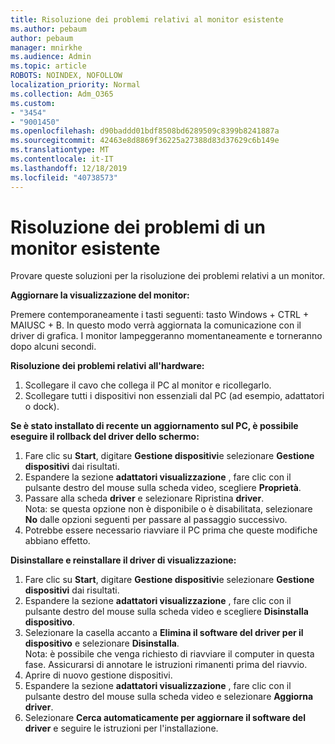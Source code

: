 ```yaml
---
title: Risoluzione dei problemi relativi al monitor esistente
ms.author: pebaum
author: pebaum
manager: mnirkhe
ms.audience: Admin
ms.topic: article
ROBOTS: NOINDEX, NOFOLLOW
localization_priority: Normal
ms.collection: Adm_O365
ms.custom:
- "3454"
- "9001450"
ms.openlocfilehash: d90baddd01bdf8508bd6289509c8399b8241887a
ms.sourcegitcommit: 42463e8d8869f36225a27388d83d37629c6b149e
ms.translationtype: MT
ms.contentlocale: it-IT
ms.lasthandoff: 12/18/2019
ms.locfileid: "40738573"
---
```

# <a name="troubleshoot-an-existing-monitor"></a>Risoluzione dei problemi di un monitor esistente

Provare queste soluzioni per la risoluzione dei problemi relativi a un monitor. 

**Aggiornare la visualizzazione del monitor:**

Premere contemporaneamente i tasti seguenti: tasto Windows + CTRL + MAIUSC + B. In questo modo verrà aggiornata la comunicazione con il driver di grafica. I monitor lampeggeranno momentaneamente e torneranno dopo alcuni secondi.

**Risoluzione dei problemi relativi all'hardware:**

1. Scollegare il cavo che collega il PC al monitor e ricollegarlo.
2. Scollegare tutti i dispositivi non essenziali dal PC (ad esempio, adattatori o dock).

**Se è stato installato di recente un aggiornamento sul PC, è possibile eseguire il rollback del driver dello schermo:**

1. Fare clic su **Start**, digitare **Gestione dispositivi**e selezionare **Gestione dispositivi** dai risultati.
2. Espandere la sezione **adattatori visualizzazione** , fare clic con il pulsante destro del mouse sulla scheda video, scegliere **Proprietà**.
3. Passare alla scheda **driver** e selezionare Ripristina **driver**. <br>
Nota: se questa opzione non è disponibile o è disabilitata, selezionare **No** dalle opzioni seguenti per passare al passaggio successivo.
4. Potrebbe essere necessario riavviare il PC prima che queste modifiche abbiano effetto.

**Disinstallare e reinstallare il driver di visualizzazione:**

1. Fare clic su **Start**, digitare **Gestione dispositivi**e selezionare **Gestione dispositivi** dai risultati.
2. Espandere la sezione **adattatori visualizzazione** , fare clic con il pulsante destro del mouse sulla scheda video e scegliere **Disinstalla dispositivo**. 
3. Selezionare la casella accanto a **Elimina il software del driver per il dispositivo** e selezionare **Disinstalla**.<br>
Nota: è possibile che venga richiesto di riavviare il computer in questa fase. Assicurarsi di annotare le istruzioni rimanenti prima del riavvio.
4. Aprire di nuovo gestione dispositivi.
5. Espandere la sezione **adattatori visualizzazione** , fare clic con il pulsante destro del mouse sulla scheda video e selezionare **Aggiorna driver**.
6. Selezionare **Cerca automaticamente per aggiornare il software del driver** e seguire le istruzioni per l'installazione.